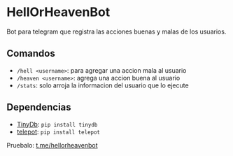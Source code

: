 # HellOrHeavenBot

Bot para telegram que registra las acciones buenas y malas de los usuarios.

## Comandos
- `/hell <username>`: para agregar una accion mala al usuario
- `/heaven <username>`: agrega una accion buena al usuario
- `/stats`: solo arroja la informacion del usuario que lo ejecute

## Dependencias
- [TinyDb][2]: `pip install tinydb`
- [telepot][3]: `pip install telepot`

Pruebalo: [t.me/hellorheavenbot][1]


[1]:t.me/hellorheavenbot
[2]: https://tinydb.readthedocs.io/en/latest/getting-started.html#installing-tinydb
[3]: https://telepot.readthedocs.io/en/latest/

